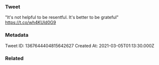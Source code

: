 ### Tweet
"It's not helpful to be resentful. It's better to be grateful" https://t.co/wh4KUld0G9

### Metadata
Tweet ID: 1367644404815642627
Created At: 2021-03-05T01:13:30.000Z

### Related


